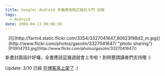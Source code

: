```yaml
---
title: Google! Android 手機應用程式設計入門 封面
tags:
  - Android
date: 2009-04-13 09:08:30
---
```


<div style="float: right; margin-left: 10px; margin-bottom: 10px;">[![](http://farm4.static.flickr.com/3354/3327041647_80623f98d3_m.jpg)](http://www.flickr.com/photos/gasolin/3327041647/ "photo sharing")
<span style="font-size: 0.9em; margin-top: 0px;">[P0904703.jpg](http://www.flickr.com/photos/gasolin/3327041647/)
</span></div>新書封面設計好囉，全書應該這幾週就會上市啦！到時懇請讀者們支持喔 :)

Update: 3/10 已經 [在博客來上架了](http://www.books.com.tw/exep/assp.php/gasolin/exep/prod/booksfile.php?item=0010429598) :)